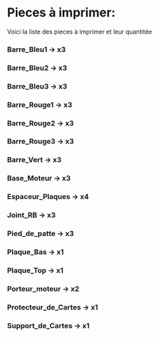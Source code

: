 # Pieces à imprimer:

Voici la liste des pieces à imprimer et leur quantitée

### Barre_Bleu1           -> x3
### Barre_Bleu2           -> x3
### Barre_Bleu3           -> x3
### Barre_Rouge1          -> x3
### Barre_Rouge2          -> x3
### Barre_Rouge3          -> x3
### Barre_Vert            -> x3
### Base_Moteur           -> x3
### Espaceur_Plaques      -> x4
### Joint_RB              -> x3
### Pied_de_patte         -> x3
### Plaque_Bas            -> x1
### Plaque_Top            -> x1
### Porteur_moteur        -> x2
### Protecteur_de_Cartes  -> x1
### Support_de_Cartes     -> x1
